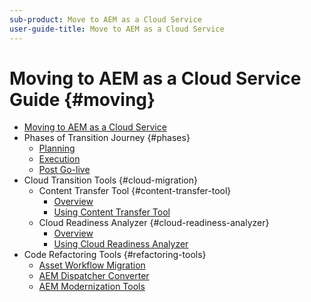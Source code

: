 ```yaml
---
sub-product: Move to AEM as a Cloud Service
user-guide-title: Move to AEM as a Cloud Service
---
```


# Moving to AEM as a Cloud Service Guide {#moving}

+ [Moving to AEM as a Cloud Service](/help/move-to-cloud-service/home.md)
+ Phases of Transition Journey {#phases}
  + [Planning](/help/move-to-cloud-service/planning.md)
  + [Execution](/help/move-to-cloud-service/execution.md)
  + [Post Go-live](/help/move-to-cloud-service/post-go-live.md)
+ Cloud Transition Tools {#cloud-migration}
  + Content Transfer Tool {#content-transfer-tool}
    + [Overview](/help/move-to-cloud-service/content-transfer-tool/overview-content-transfer-tool.md)
    + [Using Content Transfer Tool](/help/move-to-cloud-service/content-transfer-tool/using-content-transfer-tool.md)
  + Cloud Readiness Analyzer {#cloud-readiness-analyzer}
    + [Overview](/help/move-to-cloud-service/cloud-readiness-analyzer/overview-cloud-readiness-analyzer.mdd)
    + [Using Cloud Readiness Analyzer](/help/move-to-cloud-service/cloud-readiness-analyzer/using-cloud-readiness-analyzer.md)
+ Code Refactoring Tools {#refactoring-tools}
  + [Asset Workflow Migration](/help/move-to-cloud-service/moving-to-aem-assets/asset-workflow-migration-tool.md)
  + [AEM Dispatcher Converter](/help/move-to-cloud-service/refactoring-tools/dispatcher-transformation-utility-tools.md)
  + [AEM Modernization Tools](/help/move-to-cloud-service/refactoring-tools/aem-modernization-tools.md)
